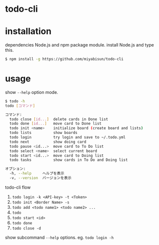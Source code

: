 # todo-cli

# installation

dependencies Node.js and npm package module.
install Node.js and type this.

```bash
$ npm install -g https://github.com/miyabisun/todo-cli
```

# usage

show `--help` option mode.

```bash
$ todo -h
todo [コマンド]

コマンド:
  todo close [id...]  delete cards in Done list
  todo done [id...]   move card to Done list
  todo init <name>    initialize board (create board and lists)
  todo lists          show boards
  todo login          try login and save to ~/.todo.yml
  todo next           show doing card
  todo pause <id...>  move card to To Do list
  todo select <name>  select current board
  todo start <id...>  move card to Doing list
  todo tasks          show cards in To Do and Doing list

オプション:
  -h, --help     ヘルプを表示                                             [真偽]
  -v, --version  バージョンを表示                                         [真偽]
```

todo-cli flow

1. `todo login -k <API-key> -t <Token>`
2. `todo init <Border Name> -s`
3. `todo add <todo name1> <todo name2> ...`
4. `todo`
5. `todo start <id>`
6. `todo done`
7. `todo close -d`

show subcommand `--help` options.
eg. `todo login -h`
